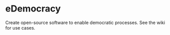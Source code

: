 # eDemocracy
Create open-source software to enable democratic processes.
See the wiki for use cases.
